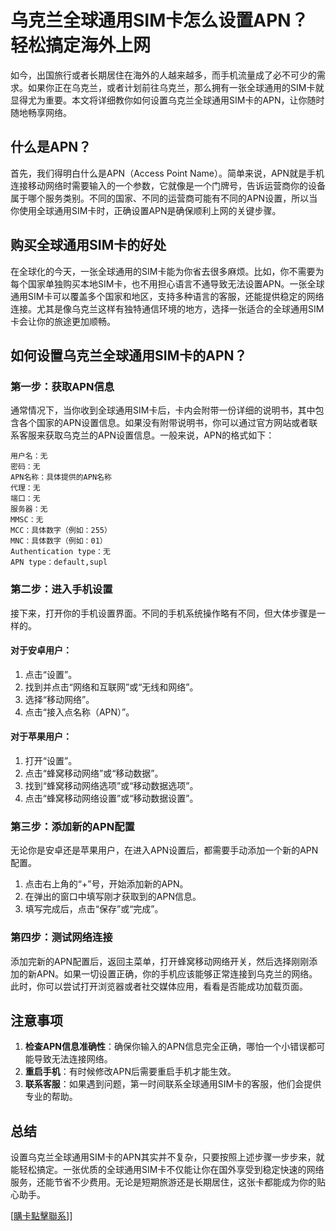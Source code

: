 # 乌克兰全球通用SIM卡怎么设置APN？轻松搞定海外上网

如今，出国旅行或者长期居住在海外的人越来越多，而手机流量成了必不可少的需求。如果你正在乌克兰，或者计划前往乌克兰，那么拥有一张全球通用的SIM卡就显得尤为重要。本文将详细教你如何设置乌克兰全球通用SIM卡的APN，让你随时随地畅享网络。

## 什么是APN？

首先，我们得明白什么是APN（Access Point Name）。简单来说，APN就是手机连接移动网络时需要输入的一个参数，它就像是一个门牌号，告诉运营商你的设备属于哪个服务类别。不同的国家、不同的运营商可能有不同的APN设置，所以当你使用全球通用SIM卡时，正确设置APN是确保顺利上网的关键步骤。

## 购买全球通用SIM卡的好处

在全球化的今天，一张全球通用的SIM卡能为你省去很多麻烦。比如，你不需要为每个国家单独购买本地SIM卡，也不用担心语言不通导致无法设置APN。一张全球通用SIM卡可以覆盖多个国家和地区，支持多种语言的客服，还能提供稳定的网络连接。尤其是像乌克兰这样有独特通信环境的地方，选择一张适合的全球通用SIM卡会让你的旅途更加顺畅。

## 如何设置乌克兰全球通用SIM卡的APN？

### 第一步：获取APN信息

通常情况下，当你收到全球通用SIM卡后，卡内会附带一份详细的说明书，其中包含各个国家的APN设置信息。如果没有附带说明书，你可以通过官方网站或者联系客服来获取乌克兰的APN设置信息。一般来说，APN的格式如下：

```
用户名：无
密码：无
APN名称：具体提供的APN名称
代理：无
端口：无
服务器：无
MMSC：无
MCC：具体数字（例如：255）
MNC：具体数字（例如：01）
Authentication type：无
APN type：default,supl
```

### 第二步：进入手机设置

接下来，打开你的手机设置界面。不同的手机系统操作略有不同，但大体步骤是一样的。

#### 对于安卓用户：
1. 点击“设置”。
2. 找到并点击“网络和互联网”或“无线和网络”。
3. 选择“移动网络”。
4. 点击“接入点名称（APN）”。

#### 对于苹果用户：
1. 打开“设置”。
2. 点击“蜂窝移动网络”或“移动数据”。
3. 找到“蜂窝移动网络选项”或“移动数据选项”。
4. 点击“蜂窝移动网络设置”或“移动数据设置”。

### 第三步：添加新的APN配置

无论你是安卓还是苹果用户，在进入APN设置后，都需要手动添加一个新的APN配置。

1. 点击右上角的“+”号，开始添加新的APN。
2. 在弹出的窗口中填写刚才获取到的APN信息。
3. 填写完成后，点击“保存”或“完成”。

### 第四步：测试网络连接

添加完新的APN配置后，返回主菜单，打开蜂窝移动网络开关，然后选择刚刚添加的新APN。如果一切设置正确，你的手机应该能够正常连接到乌克兰的网络。此时，你可以尝试打开浏览器或者社交媒体应用，看看是否能成功加载页面。

## 注意事项

1. **检查APN信息准确性**：确保你输入的APN信息完全正确，哪怕一个小错误都可能导致无法连接网络。
2. **重启手机**：有时候修改APN后需要重启手机才能生效。
3. **联系客服**：如果遇到问题，第一时间联系全球通用SIM卡的客服，他们会提供专业的帮助。

## 总结

设置乌克兰全球通用SIM卡的APN其实并不复杂，只要按照上述步骤一步步来，就能轻松搞定。一张优质的全球通用SIM卡不仅能让你在国外享受到稳定快速的网络服务，还能节省不少费用。无论是短期旅游还是长期居住，这张卡都能成为你的贴心助手。

[[購卡點擊聯系](https://t.me/s/esim1088)]]
